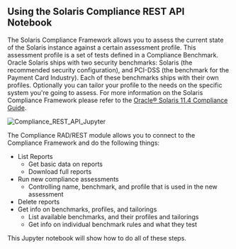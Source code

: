 ## Using the Solaris Compliance REST API Notebook

The Solaris Compliance Framework allows you to assess the current state of the Solaris instance against a certain assessment profile. This assessment profile is a set of tests defined in a Compliance Benchmark. Oracle Solaris ships with two security benchmarks: Solaris (the recommended security configuration), and PCI-DSS (the benchmark for the Payment Card Industry). Each of these benchmarks ships with their own profiles. Optionally you can tailor your profile to the needs on the specific system you're going to assess. For more information on the Solaris Compliance Framework please refer to the [Oracle® Solaris 11.4 Compliance Guide](https://docs.oracle.com/cd/E37838_01/html/E61020/index.html).

![Compliance_REST_API_Jupyter](/Images/Compliance_REST_API_Jupyter.png)

The Compliance RAD/REST module allows you to connect to the Compliance Framework and do the following things:

- List Reports
  - Get basic data on reports
  - Download full reports
- Run new compliance assessments
  - Controlling name, benchmark, and profile that is used in the new assessment
- Delete reports
- Get info on benchmarks, profiles, and tailorings
  - List available benchmarks, and their profiles and tailorings
  - Get info on individual benchmark rules and what they test 

This Jupyter notebook will show how to do all of these steps.